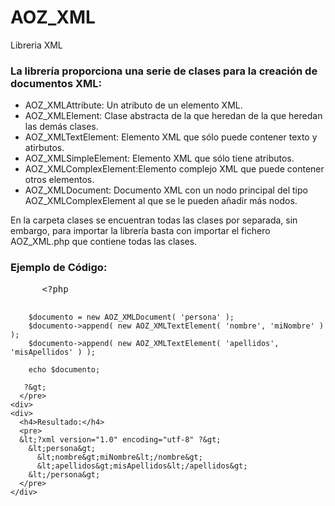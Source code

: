 # AOZ_XML
Libreria XML

<div>
  <h3>La librería proporciona una serie de clases para la creación de documentos XML:</h3>

  <div>
    <ul>
      <li>
        AOZ_XMLAttribute: Un atributo de un elemento XML.
      </li>
      <li>
        AOZ_XMLElement: Clase abstracta de la que heredan de la que heredan las demás clases.
      </li>
      <li>
        AOZ_XMLTextElement: Elemento XML que sólo puede contener texto y atirbutos.
      </li>
      <li>
        AOZ_XMLSimpleElement: Elemento XML que sólo tiene atributos.
      </li>
      <li>
        AOZ_XMLComplexElement:Elemento complejo XML que puede contener otros elementos.
      </li>
      <li>
        AOZ_XMLDocument: Documento XML con un nodo principal del tipo AOZ_XMLComplexElement al que se le pueden añadir más nodos.
      </li>
    </ul>
  <div>
  <div>
    <p>
      En la carpeta clases se encuentran todas las clases por separada, sin embargo,
      para importar la librería basta con importar el fichero AOZ_XML.php que contiene
      todas las clases.
    </p>
  </div>
  <div>
    <h3>Ejemplo de Código:</h3>
    <div>
    <pre>
      &lt;?php

        $documento = new AOZ_XMLDocument( 'persona' );
        $documento->append( new AOZ_XMLTextElement( 'nombre', 'miNombre' ) );
        $documento->append( new AOZ_XMLTextElement( 'apellidos', 'misApellidos' ) );

        echo $documento;

       ?&gt;
      </pre>
    <div>
    <div>
      <h4>Resultado:</h4>
      <pre>
      &lt;?xml version="1.0" encoding="utf-8" ?&gt;
        &lt;persona&gt;
          &lt;nombre&gt;miNombre&lt;/nombre&gt;
          &lt;apellidos&gt;misApellidos&lt;/apellidos&gt;
        &lt;/persona&gt;
      </pre>
    </div>
  </div>
</div>
